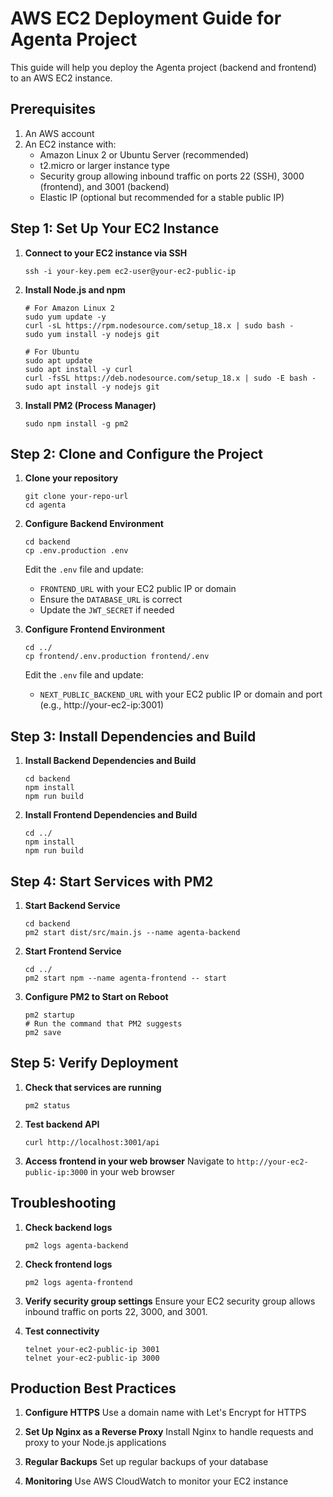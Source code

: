 # AWS EC2 Deployment Guide for Agenta Project

This guide will help you deploy the Agenta project (backend and frontend) to an AWS EC2 instance.

## Prerequisites

1. An AWS account
2. An EC2 instance with:
   - Amazon Linux 2 or Ubuntu Server (recommended)
   - t2.micro or larger instance type
   - Security group allowing inbound traffic on ports 22 (SSH), 3000 (frontend), and 3001 (backend)
   - Elastic IP (optional but recommended for a stable public IP)

## Step 1: Set Up Your EC2 Instance

1. **Connect to your EC2 instance via SSH**
   ```
   ssh -i your-key.pem ec2-user@your-ec2-public-ip
   ```

2. **Install Node.js and npm**
   ```
   # For Amazon Linux 2
   sudo yum update -y
   curl -sL https://rpm.nodesource.com/setup_18.x | sudo bash -
   sudo yum install -y nodejs git

   # For Ubuntu
   sudo apt update
   sudo apt install -y curl
   curl -fsSL https://deb.nodesource.com/setup_18.x | sudo -E bash -
   sudo apt install -y nodejs git
   ```

3. **Install PM2 (Process Manager)**
   ```
   sudo npm install -g pm2
   ```

## Step 2: Clone and Configure the Project

1. **Clone your repository**
   ```
   git clone your-repo-url
   cd agenta
   ```

2. **Configure Backend Environment**
   ```
   cd backend
   cp .env.production .env
   ```

   Edit the `.env` file and update:
   - `FRONTEND_URL` with your EC2 public IP or domain
   - Ensure the `DATABASE_URL` is correct
   - Update the `JWT_SECRET` if needed

3. **Configure Frontend Environment**
   ```
   cd ../
   cp frontend/.env.production frontend/.env
   ```

   Edit the `.env` file and update:
   - `NEXT_PUBLIC_BACKEND_URL` with your EC2 public IP or domain and port (e.g., http://your-ec2-ip:3001)

## Step 3: Install Dependencies and Build

1. **Install Backend Dependencies and Build**
   ```
   cd backend
   npm install
   npm run build
   ```

2. **Install Frontend Dependencies and Build**
   ```
   cd ../
   npm install
   npm run build
   ```

## Step 4: Start Services with PM2

1. **Start Backend Service**
   ```
   cd backend
   pm2 start dist/src/main.js --name agenta-backend
   ```

2. **Start Frontend Service**
   ```
   cd ../
   pm2 start npm --name agenta-frontend -- start
   ```

3. **Configure PM2 to Start on Reboot**
   ```
   pm2 startup
   # Run the command that PM2 suggests
   pm2 save
   ```

## Step 5: Verify Deployment

1. **Check that services are running**
   ```
   pm2 status
   ```

2. **Test backend API**
   ```
   curl http://localhost:3001/api
   ```

3. **Access frontend in your web browser**
   Navigate to `http://your-ec2-public-ip:3000` in your web browser

## Troubleshooting

1. **Check backend logs**
   ```
   pm2 logs agenta-backend
   ```

2. **Check frontend logs**
   ```
   pm2 logs agenta-frontend
   ```

3. **Verify security group settings**
   Ensure your EC2 security group allows inbound traffic on ports 22, 3000, and 3001.

4. **Test connectivity**
   ```
   telnet your-ec2-public-ip 3001
   telnet your-ec2-public-ip 3000
   ```

## Production Best Practices

1. **Configure HTTPS**
   Use a domain name with Let's Encrypt for HTTPS
   
2. **Set Up Nginx as a Reverse Proxy**
   Install Nginx to handle requests and proxy to your Node.js applications

3. **Regular Backups**
   Set up regular backups of your database

4. **Monitoring**
   Use AWS CloudWatch to monitor your EC2 instance
